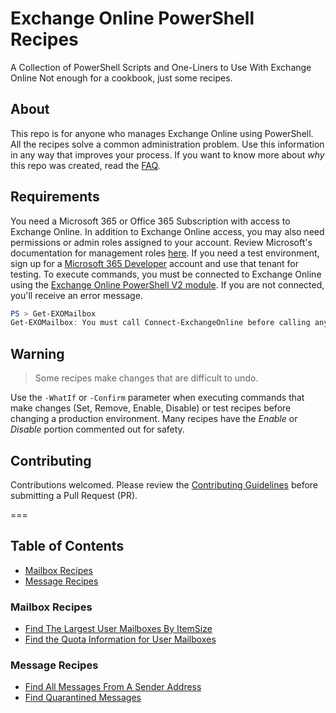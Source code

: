 # Exchange Online PowerShell Recipes

A Collection of PowerShell Scripts and One-Liners to Use With Exchange Online
Not enough for a cookbook, just some recipes.

## About

This repo is for anyone who manages Exchange Online using PowerShell.
All the recipes solve a common administration problem.
Use this information in any way that improves your process.
If you want to know more about _why_ this repo was created, read the [FAQ](FAQ.md).

## Requirements

You need a Microsoft 365 or Office 365 Subscription with access to Exchange Online.
In addition to Exchange Online access, you may also need permissions or admin roles assigned to your account.
Review Microsoft's documentation for management roles [here](https://docs.microsoft.com/en-us/powershell/exchange/find-exchange-cmdlet-permissions).
If you need a test environment, sign up for a [Microsoft 365 Developer](https://developer.microsoft.com/en-us/microsoft-365/dev-program) account and use that tenant for testing.
To execute commands, you must be connected to Exchange Online using the [Exchange Online PowerShell V2 module](https://docs.microsoft.com/en-us/powershell/exchange/exchange-online-powershell-v2?view=exchange-ps).
If you are not connected, you'll receive an error message.

```powershell
PS > Get-EXOMailbox
Get-EXOMailbox: You must call Connect-ExchangeOnline before calling any other cmdlet.
```

## Warning

> Some recipes make changes that are difficult to undo.

Use the `-WhatIf` or `-Confirm` parameter when executing commands that make changes (Set, Remove, Enable, Disable) or test recipes before changing a production environment.
Many recipes have the _Enable_ or _Disable_ portion commented out for safety.

## Contributing

Contributions welcomed.
Please review the [Contributing Guidelines](CONTRIBUTING.md) before submitting a Pull Request (PR).

===

## Table of Contents

+ [Mailbox Recipes](#mailbox-recipes)
+ [Message Recipes](#message-recipes)

### Mailbox Recipes

+ [Find The Largest User Mailboxes By ItemSize](recipes/mailbox/find-largest-user-mailbox-by-itemsize.md)
+ [Find the Quota Information for User Mailboxes](recipes/mailbox/find-quota-limits-for-mailboxes.md)

### Message Recipes

+ [Find All Messages From A Sender Address](recipes/message/find-all-messages-from-sender-address.md)
+ [Find Quarantined Messages](recipes/message/find-quarantined-messages.md)
